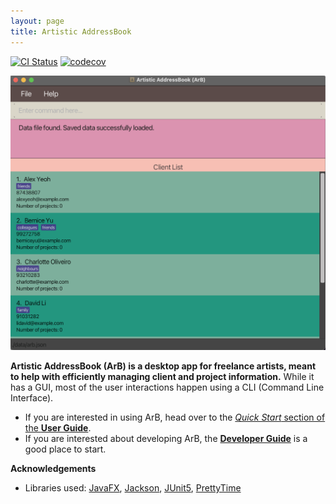 ```yaml
---
layout: page
title: Artistic AddressBook
---
```


[![CI Status](https://github.com/AY2223S2-CS2103T-T14-1/tp/workflows/Java%20CI/badge.svg)](https://github.com/AY2223S2-CS2103T-T14-1/tp/actions)
[![codecov](https://codecov.io/gh/AY2223S2-CS2103T-T14-1/tp/branch/master/graph/badge.svg)](https://codecov.io/gh/AY2223S2-CS2103T-T14-1/tp)

![Ui](images/Ui.png)

**Artistic AddressBook (ArB) is a desktop app for freelance artists, meant to help with efficiently managing client and project information.** While it has a GUI, most of the user interactions happen using a CLI (Command Line Interface).

* If you are interested in using ArB, head over to the [_Quick Start_ section of the **User Guide**](UserGuide.html#quick-start).
* If you are interested about developing ArB, the [**Developer Guide**](DeveloperGuide.html) is a good place to start.


**Acknowledgements**

* Libraries used: [JavaFX](https://openjfx.io/), [Jackson](https://github.com/FasterXML/jackson), [JUnit5](https://github.com/junit-team/junit5), [PrettyTime](https://github.com/ocpsoft/prettytime)
